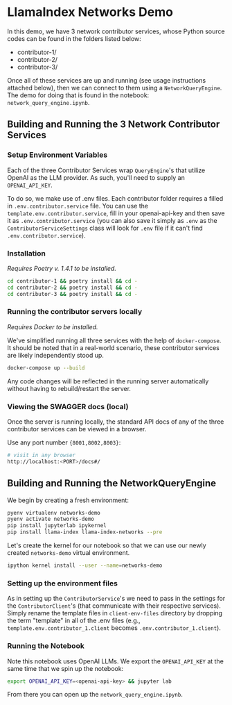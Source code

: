 # LlamaIndex Networks Demo

In this demo, we have 3 network contributor services, whose Python source
codes can be found in the folders listed below:

- contributor-1/
- contributor-2/
- contributor-3/

Once all of these services are up and running (see usage instructions
attached below), then we can connect to them using a `NetworkQueryEngine`.
The demo for doing that is found in the notebook: `network_query_engine.ipynb`.

## Building and Running the 3 Network Contributor Services

### Setup Environment Variables

Each of the three Contributor Services wrap `QueryEngine`'s that utilize
OpenAI as the LLM provider. As such, you'll need to supply an `OPENAI_API_KEY`.

To do so, we make use of .env files. Each contributor folder requires a filled
in `.env.contributor.service` file. You can use the `template.env.contributor.service`,
fill in your openai-api-key and then save it as `.env.contributor.service` (you can also save it simply as `.env` as the `ContributorServiceSettings`
class will look for `.env` file if it can't find `.env.contributor.service`).

### Installation

_Requires Poetry v. 1.4.1 to be installed._

```sh
cd contributor-1 && poetry install && cd -
cd contributor-2 && poetry install && cd -
cd contributor-3 && poetry install && cd -
```

### Running the contributor servers locally

_Requires Docker to be installed._

We've simplified running all three services with the help of
`docker-compose`. It should be noted that in a real-world scenario, these
contributor services are likely independently stood up.

```sh
docker-compose up --build
```

Any code changes will be reflected in the running server automatically without having to rebuild/restart the server.

### Viewing the SWAGGER docs (local)

Once the server is running locally, the standard API docs of any of
the three contributor services can be viewed in a browser.

Use any port number `{8001,8002,8003}`:

```sh
# visit in any browser
http://localhost:<PORT>/docs#/
```

## Building and Running the NetworkQueryEngine

We begin by creating a fresh environment:

```sh
pyenv virtualenv networks-demo
pyenv activate networks-demo
pip install jupyterlab ipykernel
pip install llama-index llama-index-networks --pre
```

Let's create the kernel for our notebook so that we can use our newly
created `networks-demo` virtual environment.

```sh
ipython kernel install --user --name=networks-demo
```

### Setting up the environment files

As in setting up the `ContributorService`'s we need to pass in the settings
for the `ContributorClient`'s (that communicate with their respective services).
Simply rename the template files in `client-env-files` directory by dropping
the term "template" in all of the .env files (e.g.,
`template.env.contributor_1.client` becomes `.env.contributor_1.client`).

### Running the Notebook

Note this notebook uses OpenAI LLMs. We export the `OPENAI_API_KEY`
at the same time that we spin up the notebook:

```sh
export OPENAI_API_KEY=<openai-api-key> && jupyter lab
```

From there you can open up the `network_query_engine.ipynb`.
